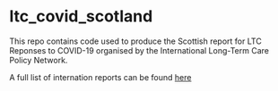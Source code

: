 # ltc_covid_scotland

This repo contains code used to produce the Scottish report for LTC Reponses to COVID-19 organised by the International Long-Term Care Policy Network. 

A full list of internation reports can be found [here](https://ltccovid.org/)